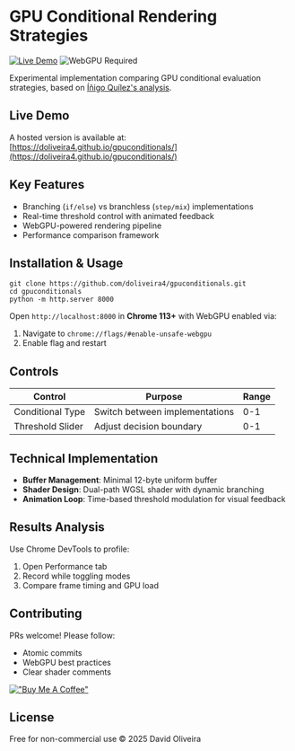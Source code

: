 # GPU Conditional Rendering Strategies

[![Live Demo](https://img.shields.io/badge/demo-live-brightgreen)](https://doliveira4.github.io/gpuconditionals/) 
![WebGPU Required](https://img.shields.io/badge/WebGPU-required-blue)

Experimental implementation comparing GPU conditional evaluation strategies, based on [Íñigo Quílez's analysis](https://iquilezles.org/articles/gpuconditionals/).

## Live Demo
A hosted version is available at:  
[https://doliveira4.github.io/gpuconditionals/](https://doliveira4.github.io/gpuconditionals/)

## Key Features
- Branching (`if/else`) vs branchless (`step/mix`) implementations
- Real-time threshold control with animated feedback
- WebGPU-powered rendering pipeline
- Performance comparison framework

## Installation & Usage
```
git clone https://github.com/doliveira4/gpuconditionals.git
cd gpuconditionals
python -m http.server 8000
```

Open `http://localhost:8000` in **Chrome 113+** with WebGPU enabled via:
1. Navigate to `chrome://flags/#enable-unsafe-webgpu`
2. Enable flag and restart

## Controls
| Control | Purpose | Range |
|---------|---------|-------|
| Conditional Type | Switch between implementations | 0-1 |
| Threshold Slider | Adjust decision boundary | 0-1 |

## Technical Implementation
- **Buffer Management**: Minimal 12-byte uniform buffer
- **Shader Design**: Dual-path WGSL shader with dynamic branching
- **Animation Loop**: Time-based threshold modulation for visual feedback

## Results Analysis
Use Chrome DevTools to profile:
1. Open Performance tab
2. Record while toggling modes
3. Compare frame timing and GPU load

## Contributing
PRs welcome! Please follow:
- Atomic commits
- WebGPU best practices
- Clear shader comments

[!["Buy Me A Coffee"](https://www.buymeacoffee.com/assets/img/custom_images/orange_img.png)](https://buymeacoffee.com/doliveira4)

## License
Free for non-commercial use © 2025 David Oliveira
